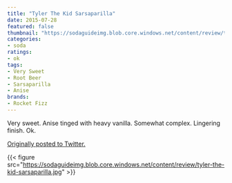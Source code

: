 ```yaml
---
title: "Tyler The Kid Sarsaparilla"
date: 2015-07-28
featured: false
thumbnail: "https://sodaguideimg.blob.core.windows.net/content/review/thumbs/tyler-the-kid-sarsaparilla.jpg"
categories:
- soda
ratings:
- ok
tags:
- Very Sweet
- Root Beer
- Sarsaparilla
- Anise
brands:
- Rocket Fizz
---
```


Very sweet. Anise tinged with heavy vanilla. Somewhat complex. Lingering finish. Ok.

[Originally posted to Twitter.](https://twitter.com/Cavorter/status/626084333292367872)

{{< figure src="https://sodaguideimg.blob.core.windows.net/content/review/tyler-the-kid-sarsaparilla.jpg" >}}
